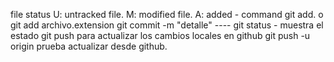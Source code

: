 file status
U: untracked file.
M: modified file. 
A: added - command git add. o git add archivo.extension
git commit -m "detalle" ---- 
git status - muestra el estado
git push para actualizar los cambios locales en github
git push -u origin
prueba actualizar desde github. 
